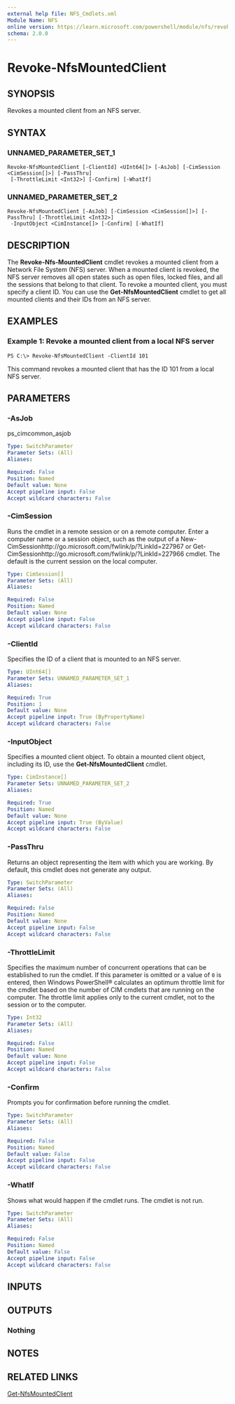 ```yaml
---
external help file: NFS_Cmdlets.xml
Module Name: NFS
online version: https://learn.microsoft.com/powershell/module/nfs/revoke-nfsmountedclient?view=windowsserver2012-ps&wt.mc_id=ps-gethelp
schema: 2.0.0
---
```


# Revoke-NfsMountedClient

## SYNOPSIS
Revokes a mounted client from an NFS server.

## SYNTAX

### UNNAMED_PARAMETER_SET_1
```
Revoke-NfsMountedClient [-ClientId] <UInt64[]> [-AsJob] [-CimSession <CimSession[]>] [-PassThru]
 [-ThrottleLimit <Int32>] [-Confirm] [-WhatIf]
```

### UNNAMED_PARAMETER_SET_2
```
Revoke-NfsMountedClient [-AsJob] [-CimSession <CimSession[]>] [-PassThru] [-ThrottleLimit <Int32>]
 -InputObject <CimInstance[]> [-Confirm] [-WhatIf]
```

## DESCRIPTION
The **Revoke-Nfs-MountedClient** cmdlet revokes a mounted client from a Network File System (NFS) server.
When a mounted client is revoked, the NFS server removes all open states such as open files, locked files, and all the sessions that belong to that client.
To revoke a mounted client, you must specify a client ID.
You can use the **Get-NfsMountedClient** cmdlet to get all mounted clients and their IDs from an NFS server.

## EXAMPLES

### Example 1: Revoke a mounted client from a local NFS server
```
PS C:\> Revoke-NfsMountedClient -ClientId 101
```

This command revokes a mounted client that has the ID 101 from a local NFS server.

## PARAMETERS

### -AsJob
ps_cimcommon_asjob

```yaml
Type: SwitchParameter
Parameter Sets: (All)
Aliases: 

Required: False
Position: Named
Default value: None
Accept pipeline input: False
Accept wildcard characters: False
```

### -CimSession
Runs the cmdlet in a remote session or on a remote computer.
Enter a computer name or a session object, such as the output of a New-CimSessionhttp://go.microsoft.com/fwlink/p/?LinkId=227967 or Get-CimSessionhttp://go.microsoft.com/fwlink/p/?LinkId=227966 cmdlet.
The default is the current session on the local computer.

```yaml
Type: CimSession[]
Parameter Sets: (All)
Aliases: 

Required: False
Position: Named
Default value: None
Accept pipeline input: False
Accept wildcard characters: False
```

### -ClientId
Specifies the ID of a client that is mounted to an NFS server.

```yaml
Type: UInt64[]
Parameter Sets: UNNAMED_PARAMETER_SET_1
Aliases: 

Required: True
Position: 1
Default value: None
Accept pipeline input: True (ByPropertyName)
Accept wildcard characters: False
```

### -InputObject
Specifies a mounted client object.
To obtain a mounted client object, including its ID, use the **Get-NfsMountedClient** cmdlet.

```yaml
Type: CimInstance[]
Parameter Sets: UNNAMED_PARAMETER_SET_2
Aliases: 

Required: True
Position: Named
Default value: None
Accept pipeline input: True (ByValue)
Accept wildcard characters: False
```

### -PassThru
Returns an object representing the item with which you are working.
By default, this cmdlet does not generate any output.

```yaml
Type: SwitchParameter
Parameter Sets: (All)
Aliases: 

Required: False
Position: Named
Default value: None
Accept pipeline input: False
Accept wildcard characters: False
```

### -ThrottleLimit
Specifies the maximum number of concurrent operations that can be established to run the cmdlet.
If this parameter is omitted or a value of `0` is entered, then Windows PowerShell® calculates an optimum throttle limit for the cmdlet based on the number of CIM cmdlets that are running on the computer.
The throttle limit applies only to the current cmdlet, not to the session or to the computer.

```yaml
Type: Int32
Parameter Sets: (All)
Aliases: 

Required: False
Position: Named
Default value: None
Accept pipeline input: False
Accept wildcard characters: False
```

### -Confirm
Prompts you for confirmation before running the cmdlet.

```yaml
Type: SwitchParameter
Parameter Sets: (All)
Aliases: 

Required: False
Position: Named
Default value: False
Accept pipeline input: False
Accept wildcard characters: False
```

### -WhatIf
Shows what would happen if the cmdlet runs.
The cmdlet is not run.

```yaml
Type: SwitchParameter
Parameter Sets: (All)
Aliases: 

Required: False
Position: Named
Default value: False
Accept pipeline input: False
Accept wildcard characters: False
```

## INPUTS

## OUTPUTS

### Nothing

## NOTES

## RELATED LINKS

[Get-NfsMountedClient](./Get-NfsMountedClient.md)

